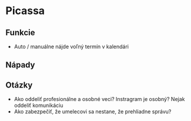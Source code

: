 # Picassa

## Funkcie

- Auto / manuálne nájde voľný termín v kalendári

## Nápady

## Otázky
- Ako oddeliť profesionálne a osobné veci? Instragram je osobný? Nejak oddeliť komunikáciu
- Ako zabezpečiť, že umelecovi sa nestane, že prehliadne správu?